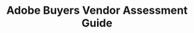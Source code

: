 ---
title: "Adobe Buyers Vendor Assessment Guide"
description: "Review this Adobe Vendor assessment guide for the full documentation on guidance provided for agencies procuring Adobe."
url-link: "https://community.max.gov/download/attachments/2314102898/Adobe%20-%20Vendor%20Assessment%20Guide.pdf?api=v2"
type: "PDF"
gov-only: "true"
is-external: "false"
publication-date: "July 01, 2022"
reading-time: "25"
resource-type: "Guidance"
filter: "acquisition-best-practices"
audience: "contracts-acquisitions"
branded-offerings: "oem-acquisition-initiatives"
---